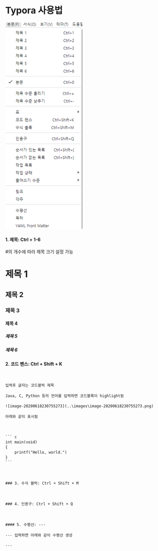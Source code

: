 # Typora 사용법



![image-20200618230407820](..\images\image-20200618230407820.png) 

#### 1. 제목: Ctrl + 1-6

#의 개수에 따라 제목 크기 설정 가능

# 제목 1

## 제목 2

### 제목 3

#### 제목 4

##### 제목 5

##### 제목 6





#### 2. 코드 펜스: Ctrl + Shift + K

```

```

~~~ 혹은 ``` 사용하여 코드 블록 생성

입력후 글자는 코드블럭 제목

Java, C, Python 등의 언어를 입력하면 코드블록이 highlight됨

![image-20200618230755273](..\images\image-20200618230755273.png) 

아래와 같이 표시됨



``` c
int main(void)
{
	printf("Hello, world.")
}
```



### 3. 수식 블럭: Ctrl + Shift + M



### 4. 인용구: Ctrl + Shift + Q



#### 5. 수평선: ---

--- 입력하면 아래와 같이 수평선 생성

---



